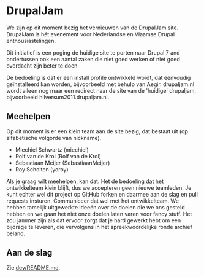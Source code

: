 # DrupalJam

We zijn op dit moment bezig het vernieuwen van de DrupalJam site. DrupalJam is
hét evenement voor Nederlandse en Vlaamse Drupal enthousiastelingen.

Dit initiatief is een poging de huidige site te porten naar Drupal 7 and 
ondertussen ook een aantal zaken die niet goed werken of niet goed overdacht 
zijn beter te doen.

De bedoeling is dat er een install profile ontwikkeld wordt, dat eenvoudig
geïnstalleerd kan worden, bijvoorbeeld met behulp van Aegir. drupaljam.nl wordt
alleen nog maar een redirect naar de site van de 'huidige' drupaljam, 
bijvoorbeeld hilversum2011.drupaljam.nl.

## Meehelpen

Op dit moment is er een klein team aan de site bezig, dat bestaat uit (op 
alfabetische volgorde van nickname).

* Miechiel Schwartz (miechiel)
* Rolf van de Krol (Rolf van de Krol)
* Sebastiaan Meijer (SebastiaanMeijer)
* Roy Scholten (yoroy)

Als je graag wilt meehelpen, kan dat. Het de bedoeling dat het ontwikkelteam 
klein blijft, dus we accepteren geen nieuwe teamleden. Je kunt echter wel dit 
project op GitHub forken en daarmee aan de slag en pull requests insturen. 
Communiceer dat wel met het ontwikkelteam. We hebben tamelijk uitgewerkte ideeën
over de doelen die we ons gesteld hebben en we gaan het niet onze doelen laten
varen voor fancy stuff. Het zou jammer zijn als dat ervoor zorgt dat je hard
gewerkt hebt om een bijdrage te leveren, die vervolgens in het spreekwoordelijke
ronde archief beland.

## Aan de slag

Zie [dev/README.md](https://github.com/drupaljam/drupaljam/blob/master/dev/README.md).